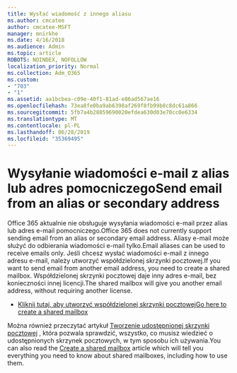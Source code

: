 ```yaml
---
title: Wysłać wiadomość z innego aliasu
ms.author: cmcatee
author: cmcatee-MSFT
manager: mnirkhe
ms.date: 4/16/2018
ms.audience: Admin
ms.topic: article
ROBOTS: NOINDEX, NOFOLLOW
localization_priority: Normal
ms.collection: Adm_O365
ms.custom:
- "703"
- "1"
ms.assetid: aa1bcbea-c09e-40f1-81ad-e86ad567ae16
ms.openlocfilehash: 73ea8fe0ba9ab6398af269f8fb99b8c8dc61a866
ms.sourcegitcommit: 5fb7a4b28859690020efdea630d03e70cc0e6334
ms.translationtype: MT
ms.contentlocale: pl-PL
ms.lasthandoff: 06/28/2019
ms.locfileid: "35369495"
---
```

# <a name="send-email-from-an-alias-or-secondary-address"></a><span data-ttu-id="5edb8-102">Wysyłanie wiadomości e-mail z alias lub adres pomocniczego</span><span class="sxs-lookup"><span data-stu-id="5edb8-102">Send email from an alias or secondary address</span></span>

<span data-ttu-id="5edb8-103">Office 365 aktualnie nie obsługuje wysyłania wiadomości e-mail przez alias lub adres e-mail pomocniczego.</span><span class="sxs-lookup"><span data-stu-id="5edb8-103">Office 365 does not currently support sending email from an alias or secondary email address.</span></span> <span data-ttu-id="5edb8-104">Aliasy e-mail może służyć do odbierania wiadomości e-mail tylko.</span><span class="sxs-lookup"><span data-stu-id="5edb8-104">Email aliases can be used to receive emails only.</span></span> <span data-ttu-id="5edb8-105">Jeśli chcesz wysłać wiadomości e-mail z innego adresu e-mail, należy utworzyć współdzielonej skrzynki pocztowej.</span><span class="sxs-lookup"><span data-stu-id="5edb8-105">If you want to send email from another email address, you need to create a shared mailbox.</span></span> <span data-ttu-id="5edb8-106">Współdzielonej skrzynki pocztowej daje inny adres e-mail, bez konieczności innej licencji.</span><span class="sxs-lookup"><span data-stu-id="5edb8-106">The shared mailbox will give you another email address, without requiring another license.</span></span>
  
- [<span data-ttu-id="5edb8-107">Kliknij tutaj, aby utworzyć współdzielonej skrzynki pocztowej</span><span class="sxs-lookup"><span data-stu-id="5edb8-107">Go here to create a shared mailbox</span></span>](https://portal.office.com/AdminPortal/Home#/AssistedGuide/addemailoptions)

<span data-ttu-id="5edb8-108">Można również przeczytać artykuł [Tworzenie udostępnionej skrzynki pocztowej](https://support.office.com/article/871a246d-3acd-4bba-948e-5de8be0544c9) , która pozwala sprawdzić, wszystko, co musisz wiedzieć o udostępnionych skrzynek pocztowych, w tym sposobu ich używania.</span><span class="sxs-lookup"><span data-stu-id="5edb8-108">You can also read the [Create a shared mailbox](https://support.office.com/article/871a246d-3acd-4bba-948e-5de8be0544c9) article which will tell you everything you need to know about shared mailboxes, including how to use them.</span></span>
